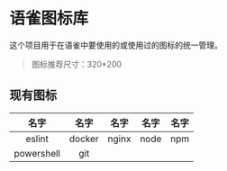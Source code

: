 # 语雀图标库

这个项目用于在语雀中要使用的或使用过的图标的统一管理。

> 图标推荐尺寸：320*200

## 现有图标

|     名字     |   名字   |  名字   |  名字  | 名字  |
|:----------:|:------:|:-----:|:----:|:---:|
|   eslint   | docker | nginx | node | npm |
| powershell |  git   |||
